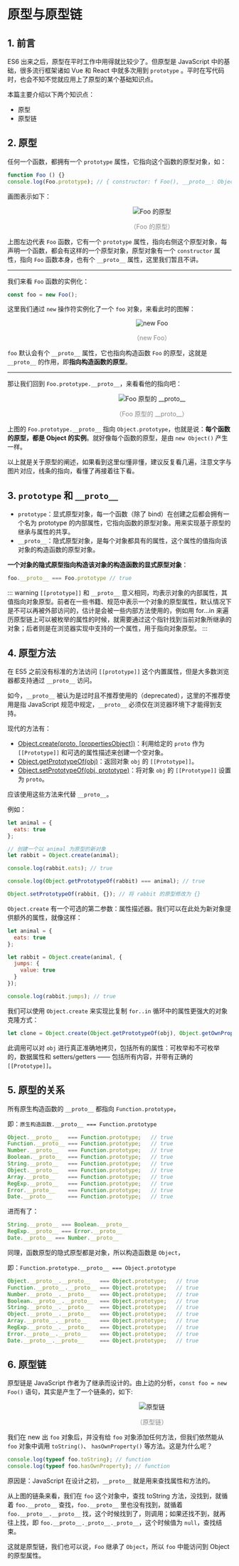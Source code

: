 # 原型与原型链

## 1. 前言

ES6 出来之后，原型在平时工作中用得就比较少了。但原型是 JavaScript 中的基础，很多流行框架诸如 Vue 和 React 中就多次用到 `prototype` 。平时在写代码时，也会不知不觉就应用上了原型的某个基础知识点。

本篇主要介绍以下两个知识点：

* 原型
* 原型链

## 2. 原型

任何一个函数，都拥有一个 `prototype` 属性，它指向这个函数的原型对象，如：

```javascript
function Foo () {}
console.log(Foo.prototype); // { constructor: f Foo(), __proto__: Object }
```

画图表示如下：

<div style="text-align: center; width: 650px;">
  <img src="./assets/foo-prototype.png" alt="Foo 的原型">
  <p style="text-align: center; color: #888">（Foo 的原型）</p>
</div>

上图左边代表 `Foo` 函数，它有一个 `prototype` 属性，指向右侧这个原型对象，每声明一个函数，都会有这样的一个原型对象，原型对象有一个 `constructor` 属性，指向 `Foo` 函数本身，也有个 `__proto__` 属性，这里我们暂且不讲。

---------------------------------------

我们来看 `Foo` 函数的实例化：

```javascript
const foo = new Foo();
```

这里我们通过 `new` 操作符实例化了一个 `foo` 对象，来看此时的图解：

<div style="text-align: center; width: 650px;">
  <img src="./assets/new-foo.png" alt="new Foo">
  <p style="text-align: center; color: #888">（new Foo）</p>
</div>

`foo` 默认会有个 `__proto__` 属性，它也指向构造函数 `Foo` 的原型，这就是 `__proto__` 的作用，即**指向构造函数的原型**。

---------------------------------------

那让我们回到 `Foo.prototype.__proto__`，来看看他的指向吧：

<div style="text-align: center; width: 650px;">
  <img src="./assets/foo-prototype-__proto__.png" alt="Foo 原型的 __proto__">
  <p style="text-align: center; color: #888">（Foo 原型的 __proto__）</p>
</div>

上图的 `Foo.prototype.__proto__` 指向 `Object.prototype`，也就是说：**每个函数的原型，都是 Object 的实例**。就好像每个函数的原型，是由 `new Object()` 产生一样。

以上就是关于原型的阐述，如果看到这里似懂非懂，建议反复看几遍，注意文字与图片对应，线条的指向，看懂了再接着往下看。

## 3. `prototype` 和 `__proto__`

* `prototype`：显式原型对象，每一个函数（除了 bind）在创建之后都会拥有一个名为 prototype 的内部属性，它指向函数的原型对象。用来实现基于原型的继承与属性的共享。
* `__proto__`：隐式原型对象，是每个对象都具有的属性，这个属性的值指向该对象的构造函数的原型对象。

**一个对象的隐式原型指向构造该对象的构造函数的显式原型对象**：

```javascript
foo.__proto__ === Foo.prototype // true
```

::: warning
`[[prototype]]` 和 `__proto__` 意义相同，均表示对象的内部属性，其值指向对象原型。前者在一些书籍、规范中表示一个对象的原型属性，默认情况下是不可以再被外部访问的，估计是会被一些内部方法使用的，例如用 for...in 来遍历原型链上可以被枚举的属性的时候，就需要通过这个指针找到当前对象所继承的对象；后者则是在浏览器实现中支持的一个属性，用于指向对象原型。
:::

## 4. 原型方法

在 ES5 之前没有标准的方法访问 `[[prototype]]` 这个内置属性，但是大多数浏览器都支持通过 `__proto__` 访问。

如今，`__proto__` 被认为是过时且不推荐使用的（deprecated），这里的不推荐使用是指 JavaScript 规范中规定，`__proto__` 必须仅在浏览器环境下才能得到支持。

现代的方法有：

* [Object.create(proto, [propertiesObject])](https://developer.mozilla.org/zh-CN/docs/Web/JavaScript/Reference/Global_Objects/Object/create)：利用给定的 `proto` 作为 `[[Prototype]]` 和可选的属性描述来创建一个空对象。
* [Object.getPrototypeOf(obj)](https://developer.mozilla.org/zh-CN/docs/Web/JavaScript/Reference/Global_Objects/Object/getPrototypeOf)：返回对象 `obj` 的 `[[Prototype]]`。
* [Object.setPrototypeOf(obj, prototype)](https://developer.mozilla.org/zh-CN/docs/Web/JavaScript/Reference/Global_Objects/Object/setPrototypeOf)：将对象 `obj` 的 `[[Prototype]]` 设置为 `proto`。

应该使用这些方法来代替 `__proto__`。

例如：

```javascript {6,10,12}
let animal = {
  eats: true
};

// 创建一个以 animal 为原型的新对象
let rabbit = Object.create(animal);

console.log(rabbit.eats); // true

console.log(Object.getPrototypeOf(rabbit) === animal); // true

Object.setPrototypeOf(rabbit, {}); // 将 rabbit 的原型修改为 {}
```

`Object.create` 有一个可选的第二参数：属性描述器。我们可以在此处为新对象提供额外的属性，就像这样：

```javascript
let animal = {
  eats: true
};

let rabbit = Object.create(animal, {
  jumps: {
    value: true
  }
});

console.log(rabbit.jumps); // true
```

我们可以使用 `Object.create` 来实现比复制 `for..in` 循环中的属性更强大的对象克隆方式：

```javascript
let clone = Object.create(Object.getPrototypeOf(obj), Object.getOwnPropertyDescriptors(obj));
```

此调用可以对 `obj` 进行真正准确地拷贝，包括所有的属性：可枚举和不可枚举的，数据属性和 setters/getters —— 包括所有内容，并带有正确的 `[[Prototype]]`。

## 5. 原型的关系

所有原生构造函数的 `__proto__` 都指向 `Function.prototype`，

即：`原生构造函数.__proto__ === Function.prototype`

```javascript
Object.__proto__   === Function.prototype;   // true
Function.__proto__ === Function.prototype;   // true
Number.__proto__   === Function.prototype;   // true
Boolean.__proto__  === Function.prototype;   // true
String.__proto__   === Function.prototype;   // true
Object.__proto__   === Function.prototype;   // true
Array.__proto__    === Function.prototype;   // true
RegExp.__proto__   === Function.prototype;   // true
Error.__proto__    === Function.prototype;   // true
Date.__proto__     === Function.prototype;   // true
```

进而有了：

```javascript
String.__proto__ === Boolean.__proto__
RegExp.__proto__ === Error.__proto__
Date.__proto__ === Number.__proto__
```

同理，函数原型的隐式原型都是对象，所以构造函数是 `Object`，

即：`Function.prototype.__proto__ === Object.prototype`

```javascript
Object.__proto__.__proto__   === Object.prototype;   // true
Function.__proto__.__proto__ === Object.prototype;   // true
Number.__proto__.__proto__   === Object.prototype;   // true
Boolean.__proto__.__proto__  === Object.prototype;   // true
String.__proto__.__proto__   === Object.prototype;   // true
Object.__proto__.__proto__   === Object.prototype;   // true
Array.__proto__.__proto__    === Object.prototype;   // true
RegExp.__proto__.__proto__   === Object.prototype;   // true
Error.__proto__.__proto__    === Object.prototype;   // true
Date.__proto__.__proto__     === Object.prototype;   // true
```

## 6. 原型链

原型链是 JavaScript 作者为了继承而设计的。由上边的分析，`const foo = new Foo()` 语句，其实是产生了一个链条的，如下:

<div style="text-align: center; width: 650px;">
  <img src="./assets/prototype-chain.png" alt="原型链">
  <p style="text-align: center; color: #888">（原型链）</p>
</div>

我们在 new 出 `foo` 对象后，并没有给 `foo` 对象添加任何方法，但我们依然能从 `foo` 对象中调用 `toString()`、 `hasOwnProperty()` 等方法。这是为什么呢？

```javascript
console.log(typeof foo.toString); // function
console.log(typeof foo.hasOwnProperty); // function
```

原因是：JavaScript 在设计之初，`__proto__` 就是用来查找属性和方法的。

从上图的链条来看，我们在 `foo` 这个对象中，查找 toString 方法，没找到，就循着 `foo.__proto__` 查找，`foo.__proto__` 里也没有找到，就循着 `foo.__proto__.__proto__` 找，这个时候找到了，则调用；如果还找不到，就再往上找，即 `foo.__proto__._proto__._proto__`，这个时候值为 `null`，查找结束。

这就是原型链，我们也可以说，`Foo` 继承了 `Object`，所以 `foo` 中能访问到 Object 的原型属性。
